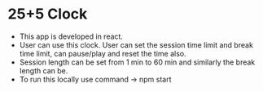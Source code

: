 # 25+5 Clock

- This app is developed in react.
- User can use this clock. User can set the session time limit and break time limit, can pause/play and reset the time also.
- Session length can be set from 1 min to 60 min and similarly the break length can be.
- To run this locally use command -> npm start
